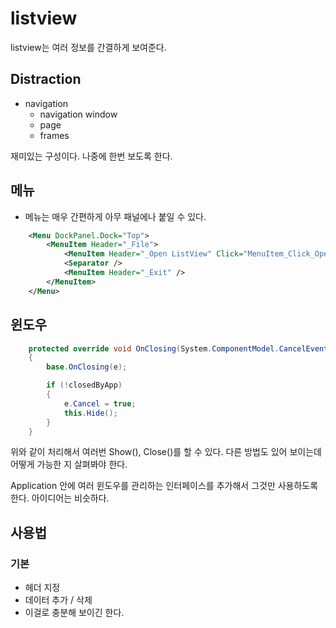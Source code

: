 # listview

listview는 여러 정보를 간결하게 보여준다. 

## Distraction 

- navigation 
  - navigation window
  - page 
  - frames

재미있는 구성이다. 나중에 한번 보도록 한다. 

## 메뉴

- 메뉴는 매우 간편하게 아무 패널에나 붙일 수 있다. 

```xml 
    <Menu DockPanel.Dock="Top">
        <MenuItem Header="_File">
            <MenuItem Header="_Open ListView" Click="MenuItem_Click_OpenListView" />
            <Separator />
            <MenuItem Header="_Exit" />
        </MenuItem>
    </Menu> 
```

## 윈도우 

```c#
    protected override void OnClosing(System.ComponentModel.CancelEventArgs e)
    {
        base.OnClosing(e);

        if (!closedByApp)
        {
            e.Cancel = true;
            this.Hide();
        }
    }
```

위와 같이 처리해서 여러번 Show(), Close()를 할 수 있다. 
다른 방법도 있어 보이는데 어떻게 가능한 지 살펴봐야 한다. 

Application 안에 여러 윈도우를 관리하는 인터페이스를 추가해서 그것만 사용하도록 한다. 
아이디어는 비슷하다. 


## 사용법 


### 기본 

- 헤더 지정 
- 데이터 추가 / 삭제 
- 이걸로 충분해 보이긴 한다. 




